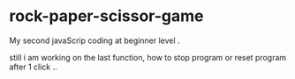 # rock-paper-scissor-game

My second javaScrip coding at beginner level . 

still i am working on the last function, how to stop program or reset program after 1 click .. 